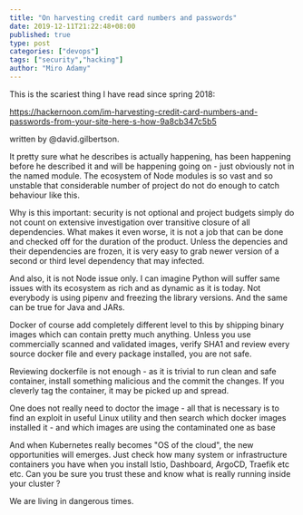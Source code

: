 ```yaml
---
title: "On harvesting credit card numbers and passwords"
date: 2019-12-11T21:22:48+08:00
published: true
type: post
categories: ["devops"]
tags: ["security","hacking"]
author: "Miro Adamy"
---
```


This is the scariest thing I have read since spring 2018:

https://hackernoon.com/im-harvesting-credit-card-numbers-and-passwords-from-your-site-here-s-how-9a8cb347c5b5

written by @david.gilbertson.

It pretty sure what he describes is actually happening, has been happening before he described it and will be happening going on - just obviously not in the named module. The ecosystem of Node modules is so vast and so unstable that considerable number of project do not do enough to catch behaviour like this.

Why is this important: security is not optional and project budgets simply do not count on extensive investigation over transitive closure of all dependencies. What makes it even worse, it is not a job that can be done and checked off for the duration of the product. Unless the depencies and their dependencies are frozen, it is very easy to grab newer version of a second or third level dependency that may infected.

And also, it is not Node issue only. I can imagine Python will suffer same issues with its ecosystem as rich and as dynamic as it is today. Not everybody is using pipenv and freezing the library versions. And the same can be true for Java and JARs.

Docker of course add completely different level to this by shipping binary images which can contain pretty much anything. Unless you use commercially scanned and validated images, verify SHA1 and review every source docker file and every package installed, you are not safe.

Reviewing dockerfile is not enough - as it is trivial to run clean and safe container, install something malicious and the commit the changes. If you cleverly tag the container, it may be picked up and spread.

One does not really need to doctor the image - all that is necessary is to find an exploit in useful Linux utility and then search which docker images installed it - and which images are using the contaminated one as base

And when Kubernetes really becomes "OS of the cloud", the new opportunities will emerges. Just check how many system or infrastructure containers you have when you install Istio, Dashboard, ArgoCD, Traefik etc etc. Can you be sure you trust these and know what is really running inside your cluster ?

We are living in dangerous times.